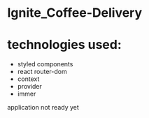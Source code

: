 # Ignite_Coffee-Delivery

# technologies used: 
- styled components
- react router-dom
- context
- provider
- immer

application not ready yet
